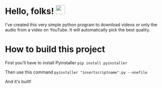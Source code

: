 # Hello, folks! <img src="https://raw.githubusercontent.com/MartinHeinz/MartinHeinz/master/wave.gif" width="30px">
I've created this very simple python program to download videos or only the audio from a video on YouTube. It will automatically pick the best quality.

# How to build this project
First you'll have to install Pyinstaller
`pip install pyinstaller`

Then use this command
`pyinstaller "insertscriptname".py --onefile`

And it's built!
